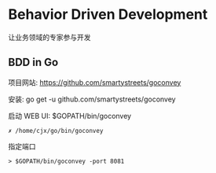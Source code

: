 # Behavior Driven Development
让业务领域的专家参与开发
## BDD in Go
项目网站: https://github.com/smartystreets/goconvey

安装: go get -u github.com/smartystreets/goconvey

启动 WEB UI: $GOPATH/bin/goconvey
```
✗ /home/cjx/go/bin/goconvey
```
指定端口
```
> $GOPATH/bin/goconvey -port 8081
```
